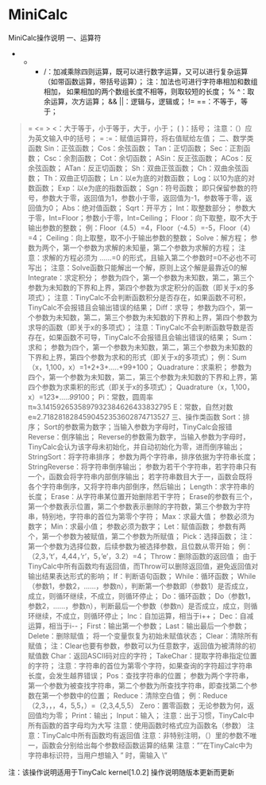 # MiniCalc
MiniCalc操作说明
一、运算符
+  -  *  /：加减乘除四则运算，既可以进行数字运算，又可以进行复杂运算（如带函数运算，带括号运算）；
注：加法也可进行字符串相加和数组相加，
如果相加的两个数组长度不相等，则取较短的长度；
%  ^：取余运算，次方运算；
&&  ||：逻辑与，逻辑或；
!=  ==：不等于，等于；
>=  <=  >  <：大于等于，小于等于，大于，小于；
(  )：括号；
注意：（）应为英文输入中的括号；
=  :=：赋值运算符，将右值赋给左值；
二、数学类函数
Sin：正弦函数；
Cos：余弦函数；
Tan：正切函数；
Sec：正割函数；
Csc：余割函数；
Cot：余切函数；
ASin：反正弦函数；
ACos：反余弦函数；
ATan：反正切函数；
Sh：双曲正弦函数；
Ch：双曲余弦函数；
Th：双曲正切函数；
Ln：以e为底的对数函数；
Log：以10为底的对数函数；
Exp：以e为底的指数函数；
Sgn：符号函数；
即只保留参数的符号，参数大于零，返回值为1，参数小于零，返回值为-1，参数等于零，返回值为0；
Abs：绝对值函数；
Sqrt：开平方；
Int：取整数部分；
参数大于零，Int=Floor；参数小于零，Int=Ceiling；
Floor：向下取整，取不大于输出参数的整数；
例：Floor（4.5）=4，Floor（-4.5）=-5，Floor（4）=4；
Ceiling：向上取整，取不小于输出参数的整数；
Solve：解方程；
参数为两个，第一个参数为求解的未知量，第二个参数为求解的方程；
注意：求解的方程必须为 ……=0 的形式，且输入第二个参数时=0不必也不可写出；
注意：Solve函数只能解出一个解，原则上这个解是最靠近0的解
Integrate：求定积分；
参数为四个，第一个参数为未知数，第二，第三个参数为未知数的下界和上界，第四个参数为求定积分的函数（即关于x的多项式）；
注意：TinyCalc不会判断函数积分是否存在，如果函数不可积，TinyCalc不会报错且会输出错误的结果；
Diff：求导；
参数为四个，第一个参数为未知数，第二，第三个参数为未知数的下界和上界，第四个参数为求导的函数（即关于x的多项式）；
注意：TinyCalc不会判断函数导数是否存在，如果函数不可导，TinyCalc不会报错且会输出错误的结果；
Sum：求和；
参数为四个，第一个参数为未知数，第二，第三个参数为未知数的下界和上界，第四个参数为求和的形式（即关于x的多项式）；
例：Sum（x，1,100，x）=1+2+3+.....+99+100；
Quadrature：求乘积；
参数为四个，第一个参数为未知数，第二，第三个参数为未知数的下界和上界，第四个参数为求乘积的形式（即关于x的多项式）；
Quadrature（x，1,100，x）=1*2*3*.....*99*100；
Pi：常数，圆周率π≈3.1415926535897932384626433832795
E：常数，自然对数e≈2.7182818284590452353602874713527
三、操作类函数
Sort：排序；
Sort的参数需为数字；当输入参数为字母时，TinyCalc会报错
Reverse：倒序输出；
Reverse的参数需为数字，当输入参数为字母时，TinyCalc会认为该字母未初始化，并自动初始化为零，进而倒序输出；
StringSort：将字符串排序；
参数为两个字符串，排序依据为字符串长度；
StringReverse：将字符串倒序输出；
参数为若干个字符串，若字符串只有一个，函数会将字符串内部倒序输出；
若字符串数目大于一，函数会既将各个字符串倒序，又将字符串内部倒序，然后输出；
Length：求字符串的长度；
Erase：从字符串某位置开始删除若干字符；
Erase的参数有三个，第一个参数表示位置，第二个参数表示删除的字符数，第三个参数为字符串，特别地，字符串的首位为第零个字符；
Max：求最大值；
参数必须为数字；
Min：求最小值；
参数必须为数字；
Let：赋值函数；
参数有两个，第一个参数为被赋值，第二个参数为所赋值；
Pick：选择函数；
注：第一个参数为选择位数，后续参数为被选择参数，且位数从零开始；
例：（2,3，’t’，4,44，’r’，5，’e’，3.2）=4；
Throw：删除函数的返回值；
由于TinyCalc中所有函数均有返回值，而Throw可以删除返回值，避免返回值对输出结果表达形式的影响；
If：判断语句函数；
While：循环函数；
While（参数1，参数2，……，参数n），判断第一个参数即（参数1）是否成立，
成立，则循环继续，不成立，则循环停止；
Do：循环函数；
Do（参数1，参数2，……，参数n），判断最后一个参数（参数n）是否成立，成立，则循环继续，不成立，则循环停止；
Inc：自加运算，相当于i++；
Dec：自减运算，相当于i--；
First：输出第一个参数；
Last：输出最后一个参数；
Delete：删除赋值；
将一个变量恢复为初始未赋值状态；
Clear：清除所有赋值；
注：Clear也要有参数，参数可以为任意数字，返回值为被清除的初赋值数
Char：返回ASCII码对应的字符；
TakeChar：提取字符串指定位置的字符；
注意：字符串的首位为第零个字符，如果查询的字符超过字符串长度，会发生越界错误；
Pos：查找字符串的位置；
参数为两个字符串，第一个参数为被查找字符串，第二个参数为所查找字符串，即查找第二个参数在第一个参数中的位置；
Reduce：清除空白值；
例：Reduce（2,3，，，4，5,5，）=（2,3,4,5,5）
Zero：置零函数；
无论参数为何，返回值均为零；
Print：输出；
Input：输入；
注意：出于习惯，TinyCalc中所有函数的首字母均为大写
注意：使用函数时格式应为函数名（参数）
注意：TinyCalc中所有函数均有返回值
注意：非特别注明，（）里的参数不唯一，函数会分别给出每个参数经函数运算的结果
注意：””在TinyCalc中为字符串标识符，当用户想输入 ” 时，需输入 \” 



注：该操作说明适用于TinyCalc kernel[1.0.2]
操作说明随版本更新而更新





